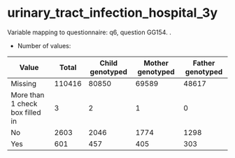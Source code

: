 # urinary_tract_infection_hospital_3y
Variable mapping to questionnaire: q6, question GG154.
.
- Number of values:

| Value | Total | Child genotyped | Mother genotyped | Father genotyped |
| ----- | ----- | --------------- | ---------------- | ---------------- |
| Missing | 110416 | 80850 | 69589 | 48617 |
| More than 1 check box filled in | 3 | 2 | 1 |0 |
| No | 2603 | 2046 | 1774 |1298 |
| Yes | 601 | 457 | 405 |303 |



